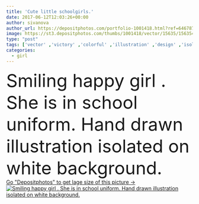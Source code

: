 ```yaml
---
title: 'Cute little schoolgirls.'
date: 2017-06-12T12:03:26+00:00
author: sivanova
author_url: https://depositphotos.com/portfolio-1001418.html?ref=64678756
image: https://st3.depositphotos.com/thumbs/1001418/vector/15635/156354828/api_thumb_450.jpg?forcejpeg=true
type: "post"
tags: ['vector' ,'victory' ,'colorful' ,'illustration' ,'design' ,'isolated' ,'happy' ,'single' ,'sign' ,'girl' ,'young' ,'success' ,'autumn' ,'cute' ,'smile' ,'child' ,'style' ,'foliage' ,'cartoon' ,'childhood' ,'kids' ,'preschool' ,'fashion' ,'back' ,'peace' ,'character' ,'emotion' ,'concept' ,'school' ,'shirt' ,'drawing' ,'hairstyle' ,'learning' ,'education' ,'schoolgirl' ,'clothes' ,'sketch' ,'dress' ,'adventure' ,'tie' ,'college' ,'student' ,'skirt' ,'gesture' ,'indicate' ,'classroom' ,'girlfriend' ,'high school' ,'back to school' ,'school uniform' ]
categories: 
  - girl
---
```

<div aling="center">
            <font size="60"> Smiling happy girl . She is in school uniform. Hand drawn illustration isolated on white background.</font>   
</div>
<div>
    <a href='https://st3.depositphotos.com/thumbs/1001418/vector/15635/156354828/api_thumb_450.jpg?forcejpeg=true?ref=64678756' target=_blank > Go "Depositphotos" to get lage size of this picture ->
        <img href='https://st3.depositphotos.com/thumbs/1001418/vector/15635/156354828/api_thumb_450.jpg?forcejpeg=true?ref=64678756' src='https://st3.depositphotos.com/1001418/15635/v/950/depositphotos_156354828-stock-illustration-cute-little-schoolgirls.jpg?forcejpeg=true' alt='Smiling happy girl . She is in school uniform. Hand drawn illustration isolated on white background.' >
    </a>
</div>
